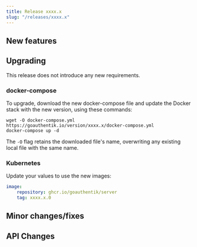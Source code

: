 ```yaml
---
title: Release xxxx.x
slug: "/releases/xxxx.x"
---
```


<!-- ## Breaking changes -->

## New features

## Upgrading

This release does not introduce any new requirements.

### docker-compose

To upgrade, download the new docker-compose file and update the Docker stack with the new version, using these commands:

```
wget -O docker-compose.yml https://goauthentik.io/version/xxxx.x/docker-compose.yml
docker-compose up -d
```

The `-O` flag retains the downloaded file's name, overwriting any existing local file with the same name.

### Kubernetes

Update your values to use the new images:

```yaml
image:
    repository: ghcr.io/goauthentik/server
    tag: xxxx.x.0
```

## Minor changes/fixes

<!-- _Insert the output of `make gen-changelog` here_ -->

## API Changes

<!-- _Insert output of `make gen-diff` here_ -->
